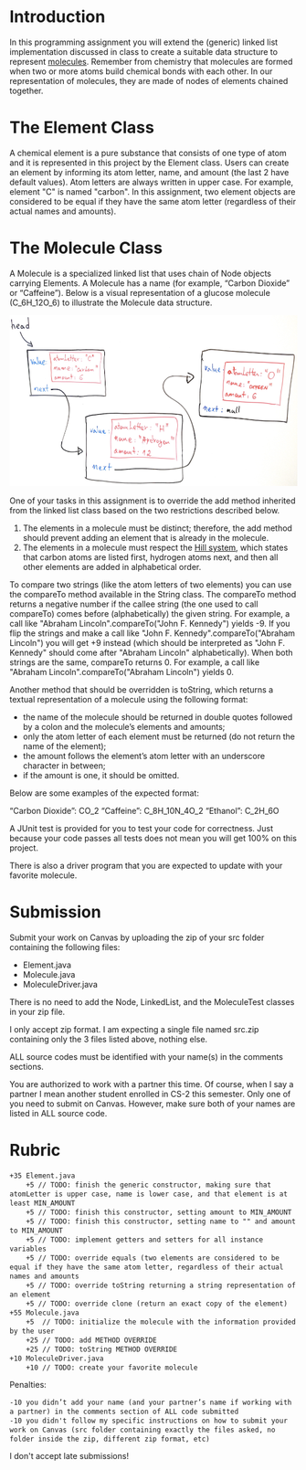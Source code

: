 # Introduction

In this programming assignment you will extend the (generic) linked list implementation discussed in class to create a suitable data structure to represent [molecules](https://en.wikipedia.org/wiki/Molecule). Remember from chemistry that molecules are formed when two or more atoms build chemical bonds with each other. In our representation of molecules, they are made of nodes of elements chained together.  

# The Element Class

A chemical element is a pure substance that consists of one type of atom and it is represented in this project by the Element class. Users can create an element by informing its atom letter, name, and amount (the last 2 have default values). Atom letters are always written in upper case. For example, element "C" is named "carbon". In this assignment, two element objects are considered to be equal if they have the same atom letter (regardless of their actual names and amounts).

# The Molecule Class

A Molecule is a specialized linked list that uses chain of Node objects carrying Elements. A Molecule has a name (for example, “Carbon Dioxide” or “Caffeine”). Below is a visual representation of a glucose molecule (C_6H_12O_6) to illustrate the Molecule data structure.  

![glucose.jpg](pics/glucose.png)

One of your tasks in this assignment is to override the add method inherited from the linked list class based on the two restrictions described below. 

1. The elements in a molecule must be distinct; therefore, the add method should prevent adding an element that is already in the molecule. 
2. The elements in a molecule must respect the [Hill system](https://en.wikipedia.org/wiki/Chemical_formula#Hill_system), which states that carbon atoms are listed first, hydrogen atoms next, and then all other elements are added in alphabetical order.  

To compare two strings (like the atom letters of two elements) you can use the compareTo method available in the String class. The compareTo method returns a negative number if the callee string (the one used to call compareTo) comes before (alphabetically) the given string. For example, a call like "Abraham Lincoln".compareTo("John F. Kennedy") yields -9. If you flip the strings and make a call like "John F. Kennedy".compareTo("Abraham Lincoln") you will get +9 instead (which should be interpreted as "John F. Kennedy" should come after "Abraham Lincoln" alphabetically). When both strings are the same, compareTo returns 0. For example, a call like "Abraham Lincoln".compareTo("Abraham Lincoln") yields 0. 

Another method that should be overridden is toString, which returns a textual representation of a molecule using the following format: 

* the name of the molecule should be returned in double quotes followed by a colon and the molecule’s elements and amounts; 
* only the atom letter of each element must be returned (do not return the name of the element); 
* the amount follows the element’s atom letter with an underscore character in between;
* if the amount is one, it should be omitted. 

Below are some examples of the expected format:

“Carbon Dioxide”: CO_2
“Caffeine”: C_8H_10N_4O_2
“Ethanol”: C_2H_6O 

A JUnit test is provided for you to test your code for correctness. Just because your code passes all tests does not mean you will get 100% on this project. 

There is also a driver program that you are expected to update with your favorite molecule.   

# Submission

Submit your work on Canvas by uploading the zip of your src folder containing the following files: 

* Element.java
* Molecule.java
* MoleculeDriver.java

There is no need to add the Node, LinkedList, and the MoleculeTest classes in your zip file. 

I only accept zip format. I am expecting a single file named src.zip containing only the 3 files listed above, nothing else.

ALL source codes must be identified with your name(s) in the comments sections.

You are authorized to work with a partner this time. Of course, when I say a partner I mean another student enrolled in CS-2 this semester. Only one of you need to submit on Canvas. However, make sure both of your names are listed in ALL source code.  

# Rubric

```
+35 Element.java
    +5 // TODO: finish the generic constructor, making sure that atomLetter is upper case, name is lower case, and that element is at least MIN_AMOUNT
    +5 // TODO: finish this constructor, setting amount to MIN_AMOUNT
    +5 // TODO: finish this constructor, setting name to "" and amount to MIN_AMOUNT
    +5 // TODO: implement getters and setters for all instance variables
    +5 // TODO: override equals (two elements are considered to be equal if they have the same atom letter, regardless of their actual names and amounts
    +5 // TODO: override toString returning a string representation of an element
    +5 // TODO: override clone (return an exact copy of the element)
+55 Molecule.java
    +5  // TODO: initialize the molecule with the information provided by the user
    +25 // TODO: add METHOD OVERRIDE
    +25 // TODO: toString METHOD OVERRIDE
+10 MoleculeDriver.java
    +10 // TODO: create your favorite molecule
```

Penalties: 
```
-10 you didn’t add your name (and your partner’s name if working with a partner) in the comments section of ALL code submitted
-10 you didn't follow my specific instructions on how to submit your work on Canvas (src folder containing exactly the files asked, no folder inside the zip, different zip format, etc)
``` 

I don't accept late submissions!